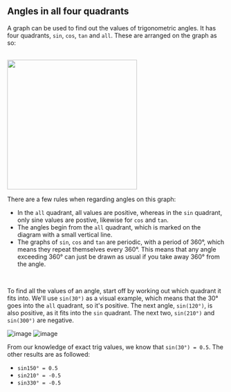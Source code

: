 ## Angles in all four quadrants

A graph can be used to find out the values of trigonometric angles. It has four quadrants, ```sin```, ```cos```, ```tan``` and ```all```. These are arranged on the graph as so:

<br>

<img src="https://user-images.githubusercontent.com/90699946/151876787-fa4c3692-4fc8-4210-8a3b-ff8135303377.png" width="300">

<br>

There are a few rules when regarding angles on this graph:
- In the ```all``` quadrant, all values are positive, whereas in the ```sin``` quadrant, only sine values are postive, likewise for ```cos``` and ```tan```.
- The angles begin from the ```all``` quadrant, which is marked on the diagram with a small vertical line.
- The graphs of ```sin```, ```cos``` and ```tan``` are periodic, with a period of 360°, which means they repeat themselves every 360°. This means that any angle exceeding 360° can just be drawn as usual if you take away 360° from the angle.

<br>

To find all the values of an angle, start off by working out which quadrant it fits into. We'll use ```sin(30°)``` as a visual example, which means that the 30° goes into the ```all``` quadrant, so it's positive. The next angle, ```sin(120°)```, is also positive, as it fits into the ```sin``` quadrant. The next two, ```sin(210°)``` and ```sin(300°)``` are negative.

![image](https://user-images.githubusercontent.com/90699946/151878175-d35d33c4-972e-4443-a826-4ae93d52d329.png) 
![image](https://user-images.githubusercontent.com/90699946/151878217-4394cf46-9b5a-4202-b4a1-9d4d21bff6ce.png)

From our knowledge of exact trig values, we know that ```sin(30°) = 0.5```. The other results are as followed: 
- ```sin150° = 0.5```
- ```sin210° = -0.5```
- ```sin330° = -0.5```
